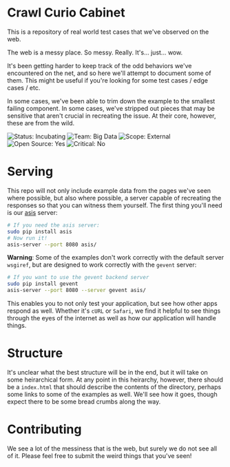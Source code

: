 Crawl Curio Cabinet
===================
This is a repository of real world test cases that we've observed on the web.

The web is a messy place. So messy. Really. It's... just... wow.

It's been getting harder to keep track of the odd behaviors we've encountered
on the net, and so here we'll attempt to document some of them. This might be
useful if you're looking for some test cases / edge cases / etc.

In some cases, we've been able to trim down the example to the smallest
failing component. In some cases, we've stripped out pieces that may be
sensitive that aren't crucial in recreating the issue. At their core, however,
these are from the wild.

![Status: Incubating](https://img.shields.io/badge/status-incubating-blue.svg?style=flat)
![Team: Big Data](https://img.shields.io/badge/team-big_data-green.svg?style=flat)
![Scope: External](https://img.shields.io/badge/scope-external-green.svg?style=flat)
![Open Source: Yes](https://img.shields.io/badge/open_source-MIT-green.svg?style=flat)
![Critical: No](https://img.shields.io/badge/critical-no-lightgrey.svg?style=flat)

Serving
=======
This repo will not only include example data from the pages we've seen where
possible, but also where possible, a server capable of recreating the responses
so that you can witness them yourself. The first thing you'll need is our
[asis](https://github.com/seomoz/asis) server:

```bash
# If you need the asis server:
sudo pip install asis
# Now run it!
asis-server --port 8080 asis/
```

__Warning__: Some of the examples don't work correctly with the default server
`wsgiref`, but are designed to work correctly with the `gevent` server:

```bash
# If you want to use the gevent backend server
sudo pip install gevent
asis-server --port 8080 --server gevent asis/
```

This enables you to not only test your application, but see how other apps
respond as well. Whether it's `cURL` or `Safari`, we find it helpful to see
things through the eyes of the internet as well as how our application will
handle things.

Structure
=========
It's unclear what the best structure will be in the end, but it will take on
some heirarchical form. At any point in this heirarchy, however, there should
be a `index.html` that should describe the contents of the directory, perhaps
some links to some of the examples as well. We'll see how it goes, though
expect there to be some bread crumbs along the way.

Contributing
============
We see a lot of the messiness that is the web, but surely we do not see all of
it. Please feel free to submit the weird things that you've seen!

